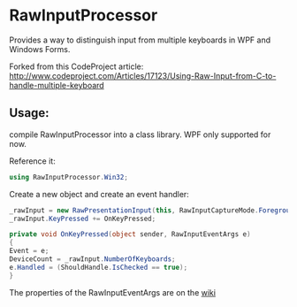 RawInputProcessor
=================

Provides a way to distinguish input from multiple keyboards in WPF and Windows Forms.

Forked from this CodeProject article:
http://www.codeproject.com/Articles/17123/Using-Raw-Input-from-C-to-handle-multiple-keyboard

## Usage:

compile RawInputProcessor into a class library. WPF only supported for now. 

Reference it:

```c#
using RawInputProcessor.Win32;
```

Create a new object and create an event handler:

```c#
_rawInput = new RawPresentationInput(this, RawInputCaptureMode.ForegroundAndBackground);
_rawInput.KeyPressed += OnKeyPressed;

private void OnKeyPressed(object sender, RawInputEventArgs e)
{
Event = e;
DeviceCount = _rawInput.NumberOfKeyboards;
e.Handled = (ShouldHandle.IsChecked == true);
}
```

The properties of the RawInputEventArgs are on the [wiki](https://github.com/judge2020/RawInputProcessor/wiki)
